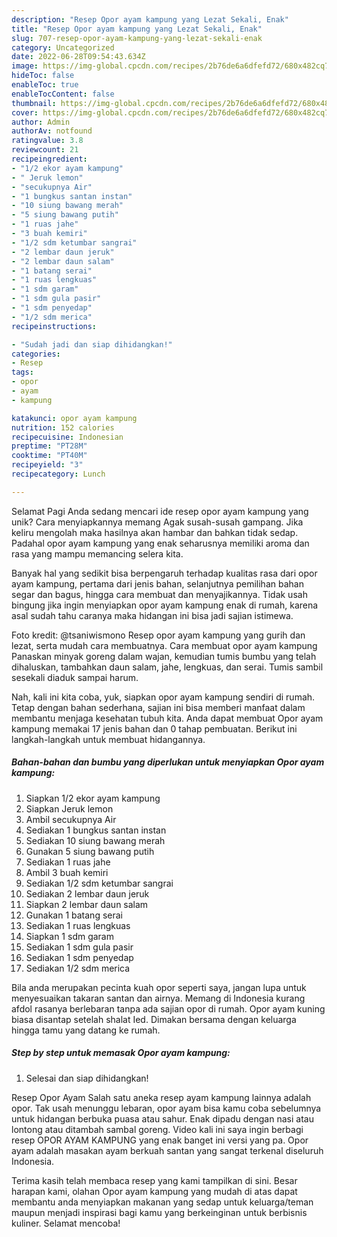 ```yaml
---
description: "Resep Opor ayam kampung yang Lezat Sekali, Enak"
title: "Resep Opor ayam kampung yang Lezat Sekali, Enak"
slug: 707-resep-opor-ayam-kampung-yang-lezat-sekali-enak
category: Uncategorized
date: 2022-06-28T09:54:43.634Z
image: https://img-global.cpcdn.com/recipes/2b76de6a6dfefd72/680x482cq70/opor-ayam-kampung-foto-resep-utama.jpg
hideToc: false
enableToc: true
enableTocContent: false
thumbnail: https://img-global.cpcdn.com/recipes/2b76de6a6dfefd72/680x482cq70/opor-ayam-kampung-foto-resep-utama.jpg
cover: https://img-global.cpcdn.com/recipes/2b76de6a6dfefd72/680x482cq70/opor-ayam-kampung-foto-resep-utama.jpg
author: Admin
authorAv: notfound
ratingvalue: 3.8
reviewcount: 21
recipeingredient:
- "1/2 ekor ayam kampung"
- " Jeruk lemon"
- "secukupnya Air"
- "1 bungkus santan instan"
- "10 siung bawang merah"
- "5 siung bawang putih"
- "1 ruas jahe"
- "3 buah kemiri"
- "1/2 sdm ketumbar sangrai"
- "2 lembar daun jeruk"
- "2 lembar daun salam"
- "1 batang serai"
- "1 ruas lengkuas"
- "1 sdm garam"
- "1 sdm gula pasir"
- "1 sdm penyedap"
- "1/2 sdm merica"
recipeinstructions:

- "Sudah jadi dan siap dihidangkan!"
categories:
- Resep
tags:
- opor
- ayam
- kampung

katakunci: opor ayam kampung 
nutrition: 152 calories
recipecuisine: Indonesian
preptime: "PT28M"
cooktime: "PT40M"
recipeyield: "3"
recipecategory: Lunch

---
```



Selamat Pagi Anda sedang mencari ide resep opor ayam kampung yang unik? Cara menyiapkannya memang Agak susah-susah gampang. Jika keliru mengolah maka hasilnya akan hambar dan bahkan tidak sedap. Padahal opor ayam kampung yang enak seharusnya memiliki aroma dan rasa yang mampu memancing selera kita.


Banyak hal yang sedikit bisa berpengaruh terhadap kualitas rasa dari opor ayam kampung, pertama dari jenis bahan, selanjutnya pemilihan bahan segar dan bagus, hingga cara membuat dan menyajikannya. Tidak usah bingung jika ingin menyiapkan opor ayam kampung enak di rumah, karena asal sudah tahu caranya maka hidangan ini bisa jadi sajian istimewa.

Foto kredit: @tsaniwismono Resep opor ayam kampung yang gurih dan lezat, serta mudah cara membuatnya. Cara membuat opor ayam kampung Panaskan minyak goreng dalam wajan, kemudian tumis bumbu yang telah dihaluskan, tambahkan daun salam, jahe, lengkuas, dan serai. Tumis sambil sesekali diaduk sampai harum.


Nah, kali ini kita coba, yuk, siapkan opor ayam kampung sendiri di rumah. Tetap dengan bahan sederhana, sajian ini bisa memberi manfaat dalam membantu menjaga kesehatan tubuh kita. Anda dapat membuat Opor ayam kampung memakai 17 jenis bahan dan 0 tahap pembuatan. Berikut ini langkah-langkah untuk membuat hidangannya.

<!--inarticleads1-->

##### Bahan-bahan dan bumbu yang diperlukan untuk menyiapkan Opor ayam kampung:

1. Siapkan 1/2 ekor ayam kampung
1. Siapkan  Jeruk lemon
1. Ambil secukupnya Air
1. Sediakan 1 bungkus santan instan
1. Sediakan 10 siung bawang merah
1. Gunakan 5 siung bawang putih
1. Sediakan 1 ruas jahe
1. Ambil 3 buah kemiri
1. Sediakan 1/2 sdm ketumbar sangrai
1. Sediakan 2 lembar daun jeruk
1. Siapkan 2 lembar daun salam
1. Gunakan 1 batang serai
1. Sediakan 1 ruas lengkuas
1. Siapkan 1 sdm garam
1. Sediakan 1 sdm gula pasir
1. Sediakan 1 sdm penyedap
1. Sediakan 1/2 sdm merica


Bila anda merupakan pecinta kuah opor seperti saya, jangan lupa untuk menyesuaikan takaran santan dan airnya. Memang di Indonesia kurang afdol rasanya berlebaran tanpa ada sajian opor di rumah. Opor ayam kuning biasa disantap setelah shalat Ied. Dimakan bersama dengan keluarga hingga tamu yang datang ke rumah. 

<!--inarticleads2-->

##### Step by step untuk memasak Opor ayam kampung:


1. Selesai dan siap dihidangkan!

Resep Opor Ayam Salah satu aneka resep ayam kampung lainnya adalah opor. Tak usah menunggu lebaran, opor ayam bisa kamu coba sebelumnya untuk hidangan berbuka puasa atau sahur. Enak dipadu dengan nasi atau lontong atau ditambah sambal goreng. Video kali ini saya ingin berbagi resep OPOR AYAM KAMPUNG yang enak banget ini versi yang pa. Opor ayam adalah masakan ayam berkuah santan yang sangat terkenal diseluruh Indonesia. 

Terima kasih telah membaca resep yang kami tampilkan di sini. Besar harapan kami, olahan Opor ayam kampung yang mudah di atas dapat membantu anda menyiapkan makanan yang sedap untuk keluarga/teman maupun menjadi inspirasi bagi kamu yang berkeinginan untuk berbisnis kuliner. Selamat mencoba!
